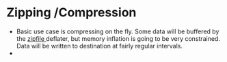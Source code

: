 # Zipping /Compression

* &#x20;Basic use case is compressing on the fly. Some data will be buffered by the [zipfile ](https://github.com/BuzonIO/zipfly#lib)deflater, but memory inflation is going to be very constrained. Data will be written to destination at fairly regular intervals.
*
